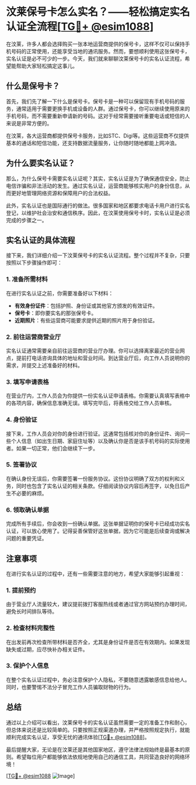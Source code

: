 # 汶莱保号卡怎么实名？——轻松搞定实名认证全流程[[TG💪+ @esim1088](https://t.me/s/esim1088)]

在汶莱，许多人都会选择购买一张本地运营商提供的保号卡，这样不仅可以保持手机号码的正常使用，还能享受当地的通讯服务。然而，要想顺利使用这张保号卡，实名认证是必不可少的一步。今天，我们就来聊聊汶莱保号卡的实名认证流程，希望能帮助大家轻松搞定这事儿。

## 什么是保号卡？

首先，我们先了解一下什么是保号卡。保号卡是一种可以保留现有手机号码的服务，通常适用于需要更换手机或设备的人群。通过保号卡，你可以继续使用原来的手机号码，而不需要重新申请新的号码。这对于经常需要接听重要电话或短信的人来说是非常方便的。

在汶莱，各大运营商都提供保号卡服务，比如STC、Digi等。这些运营商不仅提供基本的通话和短信功能，还支持数据流量服务，让你随时随地都能上网冲浪。

## 为什么要实名认证？

那么，为什么保号卡需要实名认证呢？其实，实名认证是为了确保通信安全，防止电信诈骗和非法活动的发生。通过实名认证，运营商能够核实用户的身份信息，从而更好地管理网络资源和保障用户的合法权益。

此外，实名认证也是国际通行的做法。很多国家和地区都要求电话卡用户进行实名登记，以维护社会治安和通信秩序。因此，在汶莱使用保号卡时，实名认证是必须完成的步骤之一。

## 实名认证的具体流程

接下来，我们详细介绍一下汶莱保号卡的实名认证流程。整个过程并不复杂，只要按照以下步骤操作即可：

### 1. 准备所需材料

在进行实名认证之前，你需要准备好以下材料：
- **有效身份证件**：包括护照、身份证或其他官方颁发的有效证件。
- **保号卡**：即你要实名的那张保号卡。
- **近期照片**：有些运营商可能要求提供近期的照片用于身份验证。

### 2. 前往运营商营业厅

实名认证通常需要亲自前往运营商的营业厅办理。你可以选择离家最近的营业网点，提前打电话咨询具体的地址和营业时间。到达营业厅后，向工作人员说明你的需求，并提交上述准备好的材料。

### 3. 填写申请表格

在营业厅内，工作人员会为你提供一份实名认证申请表格。你需要认真填写表格中的各项内容，确保信息准确无误。填写完毕后，将表格交给工作人员审核。

### 4. 身份验证

接下来，工作人员会对你的身份进行验证。这通常包括核对你的身份证件、询问一些个人信息（如出生日期、家庭住址等）以及确认你是否是该手机号码的实际使用者。如果一切正常，他们会继续下一步。

### 5. 签署协议

在确认身份无误后，你需要签署一份服务协议。这份协议明确了双方的权利和义务，同时也包含了实名认证的相关条款。仔细阅读协议内容后再签字，以免日后产生不必要的麻烦。

### 6. 领取确认单据

完成所有手续后，你会收到一份确认单据。这张单据证明你的保号卡已经成功实名认证，可以放心使用了。记得妥善保管好这张单据，因为它可能是后续查询或解决问题的重要凭证。

## 注意事项

在进行实名认证的过程中，还有一些需要注意的地方，希望大家能够引起重视：

### 1. 提前预约

由于营业厅人流量较大，建议提前拨打客服热线或者通过官方网站预约办理时间，避免长时间排队等待。

### 2. 检查材料完整性

在出发前再次检查所带材料是否齐全，尤其是身份证件是否在有效期内。如果发现缺失或过期，应尽快补办相关证件。

### 3. 保护个人信息

在整个实名认证过程中，务必注意保护个人隐私，不要随意透露敏感信息给他人。同时，也要警惕不法分子冒充工作人员骗取财物的行为。

## 总结

通过以上介绍可以看出，汶莱保号卡的实名认证虽然需要一定的准备工作和耐心，但总体来说还是比较简单的。只要按照正规渠道办理，并严格按照规定执行，就能顺利完成实名认证，享受无忧的通讯体验[[TG💪+ @esim1088](https://t.me/s/esim1088)]。

最后提醒大家，无论是在汶莱还是其他国家地区，遵守法律法规始终是最基本的原则。希望每位用户都能够依法依规地使用自己的通信工具，共同营造良好的网络环境！

[[TG💪+ @esim1088](https://t.me/s/esim1088) ![Image](https://i.postimg.cc/4NQfJmqS/Snipaste-2025-05-13-00-14-12.png)]
